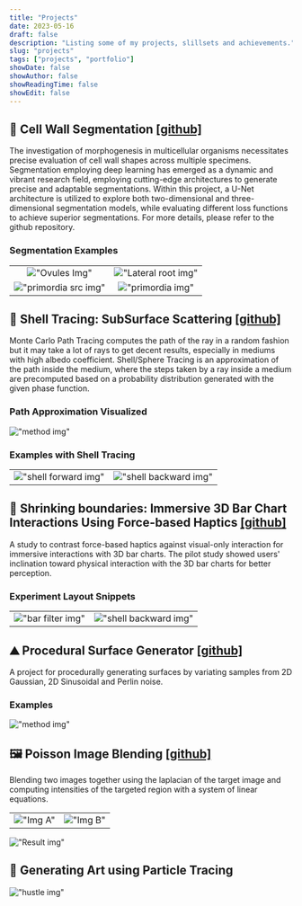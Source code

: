 ```yaml
--- 
title: "Projects"
date: 2023-05-16
draft: false
description: "Listing some of my projects, slillsets and achievements."
slug: "projects"
tags: ["projects", "portfolio"]
showDate: false
showAuthor: false
showReadingTime: false
showEdit: false
---
```


## &#129440; Cell Wall Segmentation [[github]](https://github.com/hamza-afzaal/cell_wall_seg)

The investigation of morphogenesis in multicellular organisms necessitates precise evaluation of cell wall shapes across multiple specimens. Segmentation employing deep learning has emerged as a dynamic and vibrant research field, employing cutting-edge architectures to generate precise and adaptable segmentations. Within this project, a U-Net architecture is utilized to explore both two-dimensional and three-dimensional segmentation models, while evaluating different loss functions to achieve superior segmentations. For more details, please refer to the github repository.

### Segmentation Examples
|   |   |
|:-:|:-:|
|!["Ovules Img"](/media/ovules.gif "Thaliana Ovules")|!["Lateral root img"](/media/lateral_root.gif "Thaliana Lateral Root")|
|!["primordia src img"](/media/primordia_src.gif "Lateral Root Primordia")|!["primordia img"](/media/primordia.gif "Lateral Root Primordia")|

## &#127982; Shell Tracing: SubSurface Scattering [[github]](https://github.com/hamza-afzaal/shell_tracing_rendering)

Monte Carlo Path Tracing computes the path of the ray in a random fashion but it may take a lot of rays to get decent results, especially in mediums with high albedo coefficient. Shell/Sphere Tracing is an approximation of the path inside the medium, where the steps taken by a ray inside a medium are precomputed based on a probability distribution generated with the given phase function. 

### Path Approximation Visualized

!["method img"](/media/shell_tracing.png)

### Examples with Shell Tracing

|   |   |
|:-:|:-:|
|!["shell forward img"](/media/shell_forward.png "Lower Absorbtion Coefficient")|!["shell backward img"](/media/shell_backward.png "Higher Absorbtion Coefficient")|


## &#128246; Shrinking boundaries: Immersive 3D Bar Chart Interactions Using Force-based Haptics [[github]](https://github.com/hamza-afzaal/bar_sense_haptics)

A study to contrast force-based haptics against visual-only interaction for immersive interactions with 3D bar charts. The pilot study showed users' inclination toward physical interaction with the 3D bar charts for better perception.

### Experiment Layout Snippets

|   |   |
|:-:|:-:|
|!["bar filter img"](/media/bar_filter.png "Spatial Filteration")|!["shell backward img"](/media/bar_feedback.png "Haptic Feedback")|


## &#9968; Procedural Surface Generator [[github]](https://github.com/hamza-afzaal/ProceduralMeshGen)

A project for procedurally generating surfaces by variating samples from 2D Gaussian, 2D Sinusoidal and Perlin noise. 

### Examples

!["method img"](/media/procedural_surface.gif)

## &#128444; Poisson Image Blending [[github]](https://github.com/hamza-afzaal/PoissonSolver)

Blending two images together using the laplacian of the target image and computing intensities of the targeted region with a system of linear equations. 

| | |
|-|-|
|!["Img A"](./media/meadow_background.jpg)|!["Img B"](./media/meadow_sheep.jpg)|

!["Result img"](./media/poisson_blending.png)

## &#127912; Generating Art using Particle Tracing

!["hustle img"](/media/hustle_render.png)

